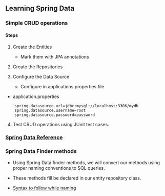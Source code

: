 ## Learning Spring Data

### Simple CRUD operations

#### Steps

1) Create the Entities

	- Mark them with JPA annotations

2) Create the Repositories

3) Configure the Data Source

	- Configure in applications.properties file	

* application.properties

```
    spring.datasource.url=jdbc:mysql://localhost:3306/mydb
    spring.datasource.username=root
    spring.datasource.password=password
```

4) Test CRUD operations using JUnit test cases.

### [ Spring Data Reference ](https://docs.spring.io/spring-data/jpa/docs/current/reference/html/)

### Spring Data Finder methods

- Using Spring Data finder methods, we will convert our methods using proper naming conventions to SQL queries.

- These methods fill be declared in our entity repository class. 

- [Syntax to follow while naming](https://docs.spring.io/spring-data/jpa/docs/current/reference/html/#repository-query-keywords)
